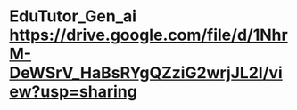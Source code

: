 # EduTutor_Gen_ai  https://drive.google.com/file/d/1NhrM-DeWSrV_HaBsRYgQZziG2wrjJL2I/view?usp=sharing

